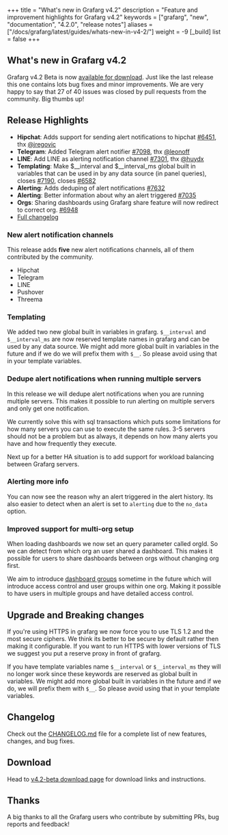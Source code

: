 +++
title = "What's new in Grafarg v4.2"
description = "Feature and improvement highlights for Grafarg v4.2"
keywords = ["grafarg", "new", "documentation", "4.2.0", "release notes"]
aliases = ["/docs/grafarg/latest/guides/whats-new-in-v4-2/"]
weight = -9
[_build]
list = false
+++

## What's new in Grafarg v4.2

Grafarg v4.2 Beta is now [available for download](https://grafarg.com/grafarg/download/4.2.0).
Just like the last release this one contains lots bug fixes and minor improvements.
We are very happy to say that 27 of 40 issues was closed by pull requests from the community.
Big thumbs up!

## Release Highlights

- **Hipchat**: Adds support for sending alert notifications to hipchat [#6451](https://github.com/grafarg/grafarg/issues/6451), thx [@jregovic](https://github.com/jregovic)
- **Telegram**: Added Telegram alert notifier [#7098](https://github.com/grafarg/grafarg/pull/7098), thx [@leonoff](https://github.com/leonoff)
- **LINE**: Add LINE as alerting notification channel [#7301](https://github.com/grafarg/grafarg/pull/7301), thx [@huydx](https://github.com/huydx)
- **Templating**: Make $__interval and $__interval_ms global built in variables that can be used in by any data source (in panel queries), closes [#7190](https://github.com/grafarg/grafarg/issues/7190), closes [#6582](https://github.com/grafarg/grafarg/issues/6582)
- **Alerting**: Adds deduping of alert notifications [#7632](https://github.com/grafarg/grafarg/pull/7632)
- **Alerting**: Better information about why an alert triggered [#7035](https://github.com/grafarg/grafarg/issues/7035)
- **Orgs**: Sharing dashboards using Grafarg share feature will now redirect to correct org. [#6948](https://github.com/grafarg/grafarg/issues/6948)
- [Full changelog](https://github.com/grafarg/grafarg/blob/master/CHANGELOG.md)

### New alert notification channels

This release adds **five** new alert notifications channels, all of them contributed by the community.

- Hipchat
- Telegram
- LINE
- Pushover
- Threema

### Templating

We added two new global built in variables in grafarg. `$__interval` and `$__interval_ms` are now reserved template names in grafarg and can be used by any data source.
We might add more global built in variables in the future and if we do we will prefix them with `$__`. So please avoid using that in your template variables.

### Dedupe alert notifications when running multiple servers

In this release we will dedupe alert notifications when you are running multiple servers.
This makes it possible to run alerting on multiple servers and only get one notification.

We currently solve this with sql transactions which puts some limitations for how many servers you can use to execute the same rules.
3-5 servers should not be a problem but as always, it depends on how many alerts you have and how frequently they execute.

Next up for a better HA situation is to add support for workload balancing between Grafarg servers.

### Alerting more info

You can now see the reason why an alert triggered in the alert history. Its also easier to detect when an alert is set to `alerting` due to the `no_data` option.

### Improved support for multi-org setup

When loading dashboards we now set an query parameter called orgId. So we can detect from which org an user shared a dashboard.
This makes it possible for users to share dashboards between orgs without changing org first.

We aim to introduce [dashboard groups](https://github.com/grafarg/grafarg/issues/1611) sometime in the future which will introduce access control and user groups within one org.
Making it possible to have users in multiple groups and have detailed access control.

## Upgrade and Breaking changes

If you're using HTTPS in grafarg we now force you to use TLS 1.2 and the most secure ciphers.
We think its better to be secure by default rather then making it configurable.
If you want to run HTTPS with lower versions of TLS we suggest you put a reserve proxy in front of grafarg.

If you have template variables name `$__interval` or `$__interval_ms` they will no longer work since these keywords
are reserved as global built in variables. We might add more global built in variables in the future and if we do, we will prefix them with `$__`. So please avoid using that in your template variables.

## Changelog

Check out the [CHANGELOG.md](https://github.com/grafarg/grafarg/blob/master/CHANGELOG.md) file for a complete list
of new features, changes, and bug fixes.

## Download

Head to [v4.2-beta download page](/download/4_2_0/) for download links and instructions.

## Thanks

A big thanks to all the Grafarg users who contribute by submitting PRs, bug reports and feedback!
